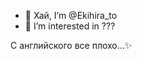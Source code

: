 - 👋 Хай, I’m @Ekihira_to
- 👀 I’m interested in ???

<!---
Moonblade0/Moonblade0 is a ✨ special ✨ repository because its `README.md` (this file) appears on your GitHub profile.
You can click the Preview link to take a look at your changes.
--->
С английского все плохо...✨
